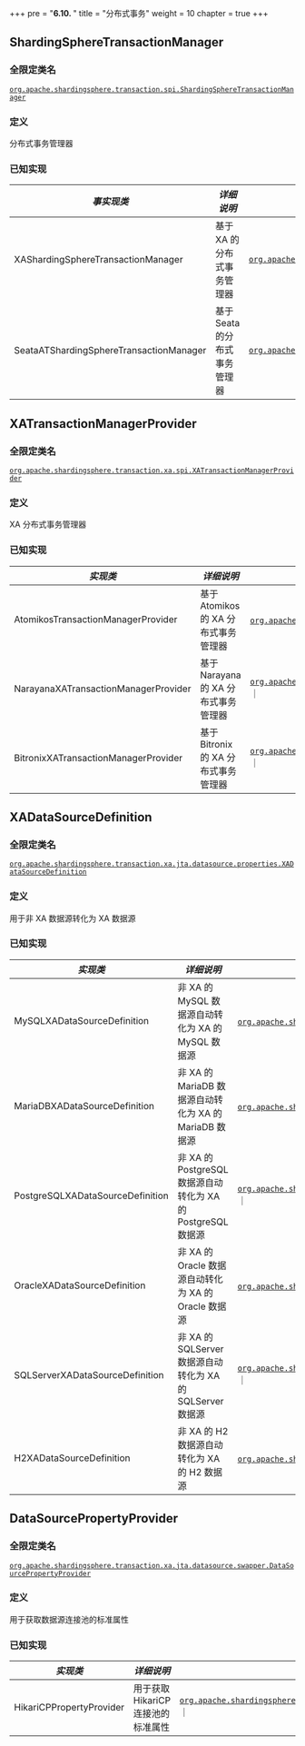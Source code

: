 +++
pre = "<b>6.10. </b>"
title = "分布式事务"
weight = 10
chapter = true
+++

## ShardingSphereTransactionManager

### 全限定类名

[`org.apache.shardingsphere.transaction.spi.ShardingSphereTransactionManager`](https://github.com/apache/shardingsphere/blob/master/shardingsphere-kernel/shardingsphere-transaction/shardingsphere-transaction-core/src/main/java/org/apache/shardingsphere/transaction/spi/ShardingSphereTransactionManager.java)

### 定义

分布式事务管理器

### 已知实现

| *事实现类*                           | *详细说明*                 | *全限定类名* |
| ---------------------------------------- | ------------------------- | ---------- |
| XAShardingSphereTransactionManager       | 基于 XA 的分布式事务管理器    |[`org.apache.shardingsphere.transaction.xa.XAShardingSphereTransactionManager`](https://github.com/apache/shardingsphere/blob/master/shardingsphere-kernel/shardingsphere-transaction/shardingsphere-transaction-type/shardingsphere-transaction-xa/shardingsphere-transaction-xa-core/src/main/java/org/apache/shardingsphere/transaction/xa/XAShardingSphereTransactionManager.java) |
| SeataATShardingSphereTransactionManager  | 基于 Seata 的分布式事务管理器 |[`org.apache.shardingsphere.transaction.base.seata.at.SeataATShardingSphereTransactionManager`](https://github.com/apache/shardingsphere/blob/master/shardingsphere-kernel/shardingsphere-transaction/shardingsphere-transaction-type/shardingsphere-transaction-base/shardingsphere-transaction-base-seata-at/src/main/java/org/apache/shardingsphere/transaction/base/seata/at/SeataATShardingSphereTransactionManager.java) |

## XATransactionManagerProvider

### 全限定类名

[`org.apache.shardingsphere.transaction.xa.spi.XATransactionManagerProvider`](https://github.com/apache/shardingsphere/blob/master/shardingsphere-kernel/shardingsphere-transaction/shardingsphere-transaction-type/shardingsphere-transaction-xa/shardingsphere-transaction-xa-spi/src/main/java/org/apache/shardingsphere/transaction/xa/spi/XATransactionManagerProvider.java)

### 定义

XA 分布式事务管理器

### 已知实现

| *实现类*                           | *详细说明*                     | *全限定类名* |
| ------------------------------------ | -------------------------------- | ---------- |
| AtomikosTransactionManagerProvider   | 基于 Atomikos 的 XA 分布式事务管理器 |[`org.apache.shardingsphere.transaction.xa.atomikos.manager.AtomikosTransactionManagerProvider`](https://github.com/apache/shardingsphere/blob/master/shardingsphere-kernel/shardingsphere-transaction/shardingsphere-transaction-type/shardingsphere-transaction-xa/shardingsphere-transaction-xa-provider/shardingsphere-transaction-xa-atomikos/src/main/java/org/apache/shardingsphere/transaction/xa/atomikos/manager/AtomikosTransactionManagerProvider.java)｜
| NarayanaXATransactionManagerProvider | 基于 Narayana 的 XA 分布式事务管理器 |[`org.apache.shardingsphere.transaction.xa.narayana.manager.NarayanaXATransactionManagerProvider`](https://github.com/apache/shardingsphere/blob/master/shardingsphere-kernel/shardingsphere-transaction/shardingsphere-transaction-type/shardingsphere-transaction-xa/shardingsphere-transaction-xa-provider/shardingsphere-transaction-xa-narayana/src/main/java/org/apache/shardingsphere/transaction/xa/narayana/manager/NarayanaXATransactionManagerProvider.java)｜
| BitronixXATransactionManagerProvider | 基于 Bitronix 的 XA 分布式事务管理器 |[`org.apache.shardingsphere.transaction.xa.bitronix.manager.BitronixXATransactionManagerProvider`](https://github.com/apache/shardingsphere/blob/master/shardingsphere-kernel/shardingsphere-transaction/shardingsphere-transaction-type/shardingsphere-transaction-xa/shardingsphere-transaction-xa-provider/shardingsphere-transaction-xa-bitronix/src/main/java/org/apache/shardingsphere/transaction/xa/bitronix/manager/BitronixXATransactionManagerProvider.java)｜

## XADataSourceDefinition

### 全限定类名

[`org.apache.shardingsphere.transaction.xa.jta.datasource.properties.XADataSourceDefinition`](https://github.com/apache/shardingsphere/blob/master/shardingsphere-kernel/shardingsphere-transaction/shardingsphere-transaction-type/shardingsphere-transaction-xa/shardingsphere-transaction-xa-core/src/main/java/org/apache/shardingsphere/transaction/xa/jta/datasource/properties/XADataSourceDefinition.java)

### 定义

用于非 XA 数据源转化为 XA 数据源

### 已知实现 

| *实现类*                       | *详细说明*                                               | *全限定类名* |
| -------------------------------- | ------------------------------------------------------- | ----------- |
| MySQLXADataSourceDefinition      | 非 XA 的 MySQL 数据源自动转化为 XA 的 MySQL 数据源           |[`org.apache.shardingsphere.transaction.xa.jta.datasource.properties.dialect.MySQLXADataSourceDefinition`](https://github.com/apache/shardingsphere/blob/master/shardingsphere-kernel/shardingsphere-transaction/shardingsphere-transaction-type/shardingsphere-transaction-xa/shardingsphere-transaction-xa-core/src/main/java/org/apache/shardingsphere/transaction/xa/jta/datasource/properties/dialect/MySQLXADataSourceDefinition.java)｜
| MariaDBXADataSourceDefinition    | 非 XA 的 MariaDB 数据源自动转化为 XA 的 MariaDB 数据源       |[`org.apache.shardingsphere.transaction.xa.jta.datasource.properties.dialect.MariaDBXADataSourceDefinition`](https://github.com/apache/shardingsphere/blob/master/shardingsphere-kernel/shardingsphere-transaction/shardingsphere-transaction-type/shardingsphere-transaction-xa/shardingsphere-transaction-xa-core/src/main/java/org/apache/shardingsphere/transaction/xa/jta/datasource/properties/dialect/MariaDBXADataSourceDefinition.java)｜
| PostgreSQLXADataSourceDefinition | 非 XA 的 PostgreSQL 数据源自动转化为 XA 的 PostgreSQL 数据源 |[`org.apache.shardingsphere.transaction.xa.jta.datasource.properties.dialect.PostgreSQLXADataSourceDefinition`](https://github.com/apache/shardingsphere/blob/master/shardingsphere-kernel/shardingsphere-transaction/shardingsphere-transaction-type/shardingsphere-transaction-xa/shardingsphere-transaction-xa-core/src/main/java/org/apache/shardingsphere/transaction/xa/jta/datasource/properties/dialect/PostgreSQLXADataSourceDefinition.java)｜
| OracleXADataSourceDefinition     | 非 XA 的 Oracle 数据源自动转化为 XA 的 Oracle 数据源         |[`org.apache.shardingsphere.transaction.xa.jta.datasource.properties.dialect.OracleXADataSourceDefinition`](https://github.com/apache/shardingsphere/blob/master/shardingsphere-kernel/shardingsphere-transaction/shardingsphere-transaction-type/shardingsphere-transaction-xa/shardingsphere-transaction-xa-core/src/main/java/org/apache/shardingsphere/transaction/xa/jta/datasource/properties/dialect/OracleXADataSourceDefinition.java)｜
| SQLServerXADataSourceDefinition  | 非 XA 的 SQLServer 数据源自动转化为 XA 的 SQLServer 数据源   |[`org.apache.shardingsphere.transaction.xa.jta.datasource.properties.dialect.SQLServerXADataSourceDefinition`](https://github.com/apache/shardingsphere/blob/master/shardingsphere-kernel/shardingsphere-transaction/shardingsphere-transaction-type/shardingsphere-transaction-xa/shardingsphere-transaction-xa-core/src/main/java/org/apache/shardingsphere/transaction/xa/jta/datasource/properties/dialect/SQLServerXADataSourceDefinition.java)｜
| H2XADataSourceDefinition         | 非 XA 的 H2 数据源自动转化为 XA 的 H2 数据源                 |[`org.apache.shardingsphere.transaction.xa.jta.datasource.properties.dialect.H2XADataSourceDefinition`](https://github.com/apache/shardingsphere/blob/master/shardingsphere-kernel/shardingsphere-transaction/shardingsphere-transaction-type/shardingsphere-transaction-xa/shardingsphere-transaction-xa-core/src/main/java/org/apache/shardingsphere/transaction/xa/jta/datasource/properties/dialect/H2XADataSourceDefinition.java)｜

## DataSourcePropertyProvider

### 全限定类名

[`org.apache.shardingsphere.transaction.xa.jta.datasource.swapper.DataSourcePropertyProvider`](https://github.com/apache/shardingsphere/blob/master/shardingsphere-kernel/shardingsphere-transaction/shardingsphere-transaction-type/shardingsphere-transaction-xa/shardingsphere-transaction-xa-core/src/main/java/org/apache/shardingsphere/transaction/xa/jta/datasource/swapper/DataSourcePropertyProvider.java)

### 定义

用于获取数据源连接池的标准属性

### 已知实现

| *实现类*                 | *详细说明*                   | *全限定类名* |
| -------------------------- | ------------------------------ | ---------- |
| HikariCPPropertyProvider   | 用于获取 HikariCP 连接池的标准属性 |[`org.apache.shardingsphere.transaction.xa.jta.datasource.swapper.impl.HikariCPPropertyProvider`](https://github.com/apache/shardingsphere/blob/master/shardingsphere-kernel/shardingsphere-transaction/shardingsphere-transaction-type/shardingsphere-transaction-xa/shardingsphere-transaction-xa-core/src/main/java/org/apache/shardingsphere/transaction/xa/jta/datasource/swapper/impl/HikariCPPropertyProvider.java)｜
